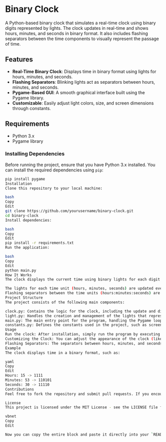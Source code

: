 # Binary Clock

A Python-based binary clock that simulates a real-time clock using binary digits represented by lights. The clock updates in real-time and shows hours, minutes, and seconds in binary format. It also includes flashing separators between the time components to visually represent the passage of time.

## Features

- **Real-Time Binary Clock**: Displays time in binary format using lights for hours, minutes, and seconds.
- **Flashing Separators**: Blinking lights act as separators between hours, minutes, and seconds.
- **Pygame-Based GUI**: A smooth graphical interface built using the Pygame library.
- **Customizable**: Easily adjust light colors, size, and screen dimensions through constants.

## Requirements

- Python 3.x
- Pygame library

### Installing Dependencies

Before running the project, ensure that you have Python 3.x installed. You can install the required dependencies using `pip`:

```bash
pip install pygame
Installation
Clone this repository to your local machine:

bash
Copy
Edit
git clone https://github.com/yourusername/binary-clock.git
cd binary-clock
Install dependencies:

bash
Copy
Edit
pip install -r requirements.txt
Run the application:

bash
Copy
Edit
python main.py
How It Works
The clock displays the current time using binary lights for each digit in the time (hours, minutes, seconds). Each digit is represented by a set of lights, and their on/off states are determined by the corresponding binary value of the digit.

The lights for each time unit (hours, minutes, seconds) are updated every second.
Flashing separators between the time units (hours:minutes:seconds) are represented by separate lights that blink at a regular interval.
Project Structure
The project consists of the following main components:

clock.py: Contains the logic for the clock, including the update and display of the time in binary format.
light.py: Handles the creation and management of the lights that represent the binary digits and separators.
main.py: The main entry point for the program, handling the Pygame loop, updating, and drawing the clock.
constants.py: Defines the constants used in the project, such as screen dimensions, padding, and colors.
Usage
Run the clock: After installation, simply run the program by executing python main.py from the command line. The binary clock will appear with the current time in binary format.
Customizing the Clock: You can adjust the appearance of the clock (like the size of the lights or the clock dimensions) by editing the constants defined in constants.py.
Flashing Separators: The separators between hours, minutes, and seconds will automatically flash on and off every 1.5 seconds, simulating the visual separation between these time components.
Example
The clock displays time in a binary format, such as:

yaml
Copy
Edit
Hours: 15 -> 1111
Minutes: 53 -> 110101
Seconds: 30 -> 11110
Contributions
Feel free to fork the repository and submit pull requests. If you encounter any bugs or want to suggest features, please open an issue.

License
This project is licensed under the MIT License - see the LICENSE file for details.

vbnet
Copy
Edit

Now you can copy the entire block and paste it directly into your `README.md` on GitHub! Let me know if you need any further modifications.






